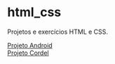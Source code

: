 # html_css
 Projetos e exercícios HTML  e CSS.

<a href="https://carvalholeandro.github.io/html_css/desafios/projeto_android/index.html" target="_blank">Projeto Android</a><br>
<a href="https://carvalholeandro.github.io/html_css/desafios/projeto_cordel/index.html">Projeto Cordel</a> <br>
 
